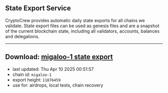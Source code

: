 ## State Export Service
CryptoCrew provides automatic daily state exports for all chains we validate. State export files can be used as genesis files and are a snapshot of the current blockchain state, including all validators, accounts, balances and delegations.

---
**Download: [migaloo-1 state export](https://dl-eu2.ccvalidators.com/SERVICE/migaloo/migaloo-1_export_11876459.json)**
---

- last updated: Thu Apr 10 2025 00:51:57
- chain id: `migaloo-1`
- export height: `11876459`
- use for: airdrops, local tests, chain recovery
